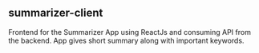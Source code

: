 ## summarizer-client

Frontend for the Summarizer App using ReactJs and consuming API from the backend. App gives short summary along with important keywords.
